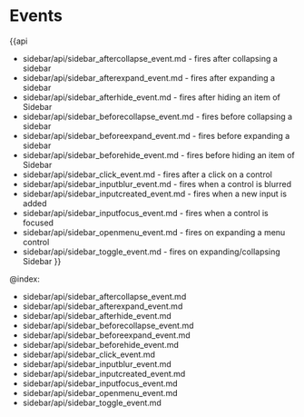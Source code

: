 Events
=========

{{api

- sidebar/api/sidebar_aftercollapse_event.md - fires after collapsing a sidebar
- sidebar/api/sidebar_afterexpand_event.md - fires after expanding a sidebar
- sidebar/api/sidebar_afterhide_event.md - fires after hiding an item of Sidebar
- sidebar/api/sidebar_beforecollapse_event.md - fires before collapsing a sidebar
- sidebar/api/sidebar_beforeexpand_event.md - fires before expanding a sidebar
- sidebar/api/sidebar_beforehide_event.md - fires before hiding an item of Sidebar
- sidebar/api/sidebar_click_event.md - fires after a click on a control
- sidebar/api/sidebar_inputblur_event.md - fires when a control is blurred
- sidebar/api/sidebar_inputcreated_event.md - fires when a new input is added
- sidebar/api/sidebar_inputfocus_event.md - fires when a control is focused
- sidebar/api/sidebar_openmenu_event.md - fires on expanding a menu control
- sidebar/api/sidebar_toggle_event.md - fires on expanding/collapsing Sidebar
}}

@index:
- sidebar/api/sidebar_aftercollapse_event.md
- sidebar/api/sidebar_afterexpand_event.md
- sidebar/api/sidebar_afterhide_event.md
- sidebar/api/sidebar_beforecollapse_event.md
- sidebar/api/sidebar_beforeexpand_event.md
- sidebar/api/sidebar_beforehide_event.md
- sidebar/api/sidebar_click_event.md
- sidebar/api/sidebar_inputblur_event.md
- sidebar/api/sidebar_inputcreated_event.md
- sidebar/api/sidebar_inputfocus_event.md
- sidebar/api/sidebar_openmenu_event.md
- sidebar/api/sidebar_toggle_event.md
